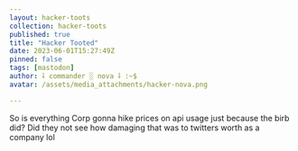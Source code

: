 ```yaml
---
layout: hacker-toots
collection: hacker-toots
published: true
title: "Hacker Tooted"
date: 2023-06-01T15:27:49Z
pinned: false
tags: [mastodon]
author: ⸸ commander ░ nova ⸸ :~$
avatar: /assets/media_attachments/hacker-nova.png

---
```


<p>So is everything Corp gonna hike prices on api usage just because the birb did? Did they not see how damaging that was to twitters worth as a company lol</p>


